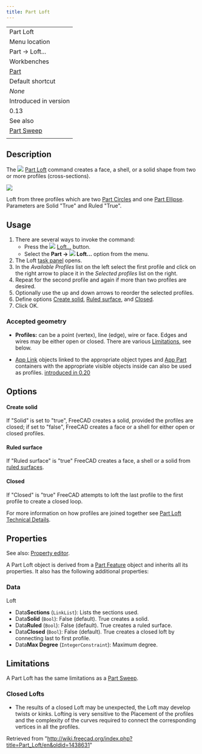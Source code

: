 ```yaml
---
title: Part Loft
---
```


|                                          |
| ---------------------------------------- |
| Part Loft                                |
| Menu location                            |
| Part → Loft...                           |
| Workbenches                              |
| [Part](/Part_Workbench "Part Workbench") |
| Default shortcut                         |
| _None_                                   |
| Introduced in version                    |
| 0.13                                     |
| See also                                 |
| [Part Sweep](/Part_Sweep "Part Sweep")   |
|                                          |

## Description

The ![](/images/Part_Loft.svg) [Part Loft](/Part_Loft "Part Loft") command creates a face, a shell, or a solid shape from two or more profiles (cross-sections).

![](/images/Part_Loft_solid_ruled_from3profiles_example_FreeCAD_0_13.jpg)

Loft from three profiles which are two [Part Circles](/Part_Circle "Part Circle") and one [Part Ellipse](/Part_Ellipse "Part Ellipse"). Parameters are Solid "True" and Ruled "True".

## Usage

1. There are several ways to invoke the command:
   - Press the ![](/images/Part_Loft.svg) [Loft...](/Part_Loft "Part Loft") button.
   - Select the **Part → ![](/images/Part_Loft.svg) Loft...** option from the menu.
2. The Loft [task panel](/Task_panel "Task panel") opens.
3. In the _Available Profiles_ list on the left select the first profile and click on the right arrow to place it in the _Selected profiles_ list on the right.
4. Repeat for the second profile and again if more than two profiles are desired.
5. Optionally use the up and down arrows to reorder the selected profiles.
6. Define options [Create solid](#Data), [Ruled surface](#Data), and [Closed](#Data).
7. Click OK.

### Accepted geometry

- **Profiles:** can be a point (vertex), line (edge), wire or face. Edges and wires may be either open or closed. There are various [Limitations](#Limitations), see below.

- [App Link](/App_Link "App Link") objects linked to the appropriate object types and [App Part](/App_Part "App Part") containers with the appropriate visible objects inside can also be used as profiles. [introduced in 0.20](/Release_notes_0.20 "Release notes 0.20")

## Options

#### Create solid

If "Solid" is set to "true", FreeCAD creates a solid, provided the profiles are closed; if set to "false", FreeCAD creates a face or a shell for either open or closed profiles.

#### Ruled surface

If "Ruled surface" is "true" FreeCAD creates a face, a shell or a solid from [ruled surfaces](http://en.wikipedia.org/wiki/Ruled_surface).

#### Closed

If "Closed" is "true" FreeCAD attempts to loft the last profile to the first profile to create a closed loop.

For more information on how profiles are joined together see [Part Loft Technical Details](/Part_Loft_Technical_Details "Part Loft Technical Details").

## Properties

See also: [Property editor](/Property_editor "Property editor").

A Part Loft object is derived from a [Part Feature](/Part_Feature "Part Feature") object and inherits all its properties. It also has the following additional properties:

### Data

Loft

- Data**Sections** (`LinkList`): Lists the sections used.
- Data**Solid** (`Bool`): False (default). True creates a solid.
- Data**Ruled** (`Bool`): False (default). True creates a ruled surface.
- Data**Closed** (`Bool`): False (default). True creates a closed loft by connecting last to first profile.
- Data**Max Degree** (`IntegerConstraint`): Maximum degree.

## Limitations

A Part Loft has the same limitations as a [Part Sweep](/Part_Sweep#Limitations "Part Sweep").

### Closed Lofts

- The results of a closed Loft may be unexpected, the Loft may develop twists or kinks. Lofting is very sensitive to the Placement of the profiles and the complexity of the curves required to connect the corresponding vertices in all the profiles.

Retrieved from "<http://wiki.freecad.org/index.php?title=Part_Loft/en&oldid=1438631>"
